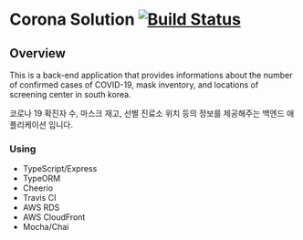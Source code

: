 # Corona Solution [![Build Status](https://travis-ci.com/HoseungJang/coronaSolution.svg?token=NqwUG8A1PUU6tJg9chsq&branch=master)](https://travis-ci.com/HoseungJang/coronaSolution)

## Overview

This is a back-end application that provides informations about the number of confirmed cases of COVID-19, mask inventory, and locations of screening center in south korea.

코로나 19 확진자 수, 마스크 재고, 선별 진료소 위치 등의 정보를 제공해주는 백엔드 애플리케이션 입니다.

### Using

- TypeScript/Express
- TypeORM
- Cheerio
- Travis CI
- AWS RDS
- AWS CloudFront
- Mocha/Chai

